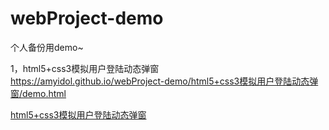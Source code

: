 # webProject-demo
个人备份用demo~<br/>

1，html5+css3模拟用户登陆动态弹窗<br/>
https://amyidol.github.io/webProject-demo/html5+css3模拟用户登陆动态弹窗/demo.html<br/>

[html5+css3模拟用户登陆动态弹窗](https://amyidol.github.io/webProject-demo/html5+css3模拟用户登陆动态弹窗/demo.html)
